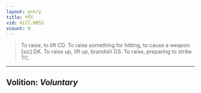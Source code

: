 ```yaml
---
layout: entry
title: གདེང་
vid: Hill:0852
vcount: 0
---
```

> To raise, to lift CD\. To raise something for hitting, to cause a weapon [sic] DK\. To raise up, lift up, brandish DS\. To raise, preparing to strike TC\.

---
Volition: _Voluntary_
---

